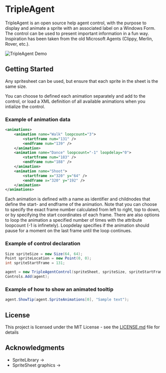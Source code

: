 # TripleAgent

TripleAgent is an open source help agent control, with the purpose to display and animate a sprite with an associated label on a Windows Form. The control can be used to present important information in a fun way. Inspiration has been taken from the old Microsoft Agents (Clippy, Merlin, Rover, etc.).

![TripleAgent Demo](https://i.snag.gy/8sBePN.jpg)

## Getting Started

Any spritesheet can be used, but ensure that each sprite in the sheet is the same size.

You can choose to defined each animation separately and add to the control, or load a XML definition of all available animations when you intialize the control.

### Example of animation data
```xml  
<animations>
    <animation name="Walk" loopcount="3">
        <startframe num="131" />
        <endframe num="139" />
    </animation>
    <animation name="Dance" loopcount="-1" loopdelay="0">
        <startframe num="183" />
        <endframe num="188" />
    </animation>
    <animation name="Shoot">
        <startframe x="320" y="64" />
        <endframe x="320" y="192" />
    </animation>
</animations>
```
Each animation is defined with a name as identifier and childnodes that define the start- and endframe of the animation. Note that you can choose to specify the exact frame number calculated from left to right, top to down, or by specifying the start coordinates of each frame. There are also options to loop the animation a specified number of times with the attribute loopcount (-1 is infinetely). Loopdelay specifies if the animation should pause for a moment on the last frame until the loop continues. 

### Example of control declaration
```C#
Size spriteSize = new Size(64, 64);
Point spriteLocation = new Point(0, 0);
int spriteStartFrame = 131;

agent = new TripleAgentControl(spriteSheet, spriteSize, spriteStartFrame, spriteLocation, animationFrameData);
Controls.Add(agent);
```

### Example of how to show an animated tooltip
```C#
agent.ShowTip(agent.SpriteAnimations[0], "Sample text");
```

## License

This project is licensed under the MIT License - see the [LICENSE.md](LICENSE.md) file for details

## Acknowledgments

* SpriteLibrary ->
* SpriteSheet graphics ->

